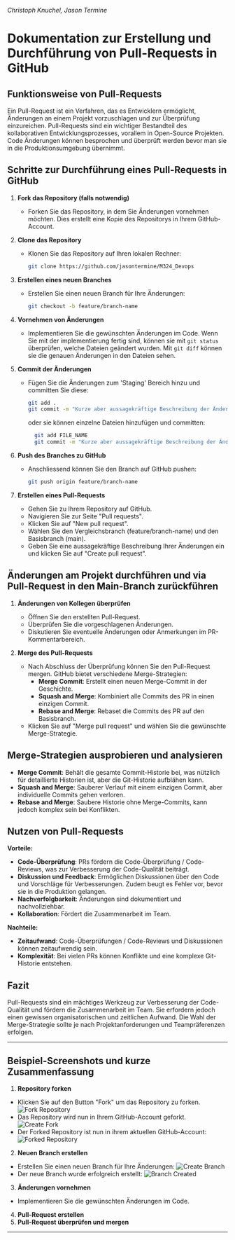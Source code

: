 _Christoph Knuchel, Jason Termine_
# Dokumentation zur Erstellung und Durchführung von Pull-Requests in GitHub

## Funktionsweise von Pull-Requests

Ein Pull-Request ist ein Verfahren, das es Entwicklern ermöglicht, Änderungen an einem Projekt vorzuschlagen und zur Überprüfung einzureichen. Pull-Requests sind ein wichtiger Bestandteil des kollaborativen Entwicklungsprozesses, vorallem in Open-Source Projekten. Code Änderungen können besprochen und überprüft werden bevor man sie in die Produktionsumgebung übernimmt.

## Schritte zur Durchführung eines Pull-Requests in GitHub

1. **Fork das Repository (falls notwendig)**
    - Forken Sie das Repository, in dem Sie Änderungen vornehmen möchten. Dies erstellt eine Kopie des Repositorys in Ihrem GitHub-Account.

2. **Clone das Repository**
    - Klonen Sie das Repository auf Ihren lokalen Rechner:
      ```bash
      git clone https://github.com/jasontermine/M324_Devops
      ```

3. **Erstellen eines neuen Branches**
    - Erstellen Sie einen neuen Branch für Ihre Änderungen:
      ```bash
      git checkout -b feature/branch-name
      ```

4. **Vornehmen von Änderungen**
    - Implementieren Sie die gewünschten Änderungen im Code. Wenn Sie mit der implementierung fertig sind, können sie mit `git status` überprüfen, welche Dateien geändert wurden. Mit `git diff` können sie die genauen Änderungen in den Dateien sehen.

5. **Commit der Änderungen**
    - Fügen Sie die Änderungen zum 'Staging' Bereich hinzu und committen Sie diese:
      ```bash
      git add .
      git commit -m "Kurze aber aussagekräftige Beschreibung der Änderungen"
      ```
      oder sie können einzelne Dateien hinzufügen und committen:
      ```bash
        git add FILE_NAME
        git commit -m "Kurze aber aussagekräftige Beschreibung der Änderungen"
      ```

6. **Push des Branches zu GitHub**
    - Anschliessend können Sie den Branch auf GitHub pushen:
      ```bash
      git push origin feature/branch-name
      ```

7. **Erstellen eines Pull-Requests**
    - Gehen Sie zu Ihrem Repository auf GitHub.
    - Navigieren Sie zur Seite "Pull requests".
    - Klicken Sie auf "New pull request".
    - Wählen Sie den Vergleichsbranch (feature/branch-name) und den Basisbranch (main).
    - Geben Sie eine aussagekräftige Beschreibung Ihrer Änderungen ein und klicken Sie auf "Create pull request".

## Änderungen am Projekt durchführen und via Pull-Request in den Main-Branch zurückführen

1. **Änderungen von Kollegen überprüfen**
    - Öffnen Sie den erstellten Pull-Request.
    - Überprüfen Sie die vorgeschlagenen Änderungen.
    - Diskutieren Sie eventuelle Änderungen oder Anmerkungen im PR-Kommentarbereich.

2. **Merge des Pull-Requests**
    - Nach Abschluss der Überprüfung können Sie den Pull-Request mergen. GitHub bietet verschiedene Merge-Strategien:
      - **Merge Commit**: Erstellt einen neuen Merge-Commit in der Geschichte.
      - **Squash and Merge**: Kombiniert alle Commits des PR in einen einzigen Commit.
      - **Rebase and Merge**: Rebaset die Commits des PR auf den Basisbranch.
    - Klicken Sie auf "Merge pull request" und wählen Sie die gewünschte Merge-Strategie.

## Merge-Strategien ausprobieren und analysieren

- **Merge Commit**: Behält die gesamte Commit-Historie bei, was nützlich für detaillierte Historien ist, aber die Git-Historie aufblähen kann.
- **Squash and Merge**: Sauberer Verlauf mit einem einzigen Commit, aber individuelle Commits gehen verloren.
- **Rebase and Merge**: Saubere Historie ohne Merge-Commits, kann jedoch komplex sein bei Konflikten.

## Nutzen von Pull-Requests

**Vorteile:**
- **Code-Überprüfung**: PRs fördern die Code-Überprüfung / Code-Reviews, was zur Verbesserung der Code-Qualität beiträgt.
- **Diskussion und Feedback**: Ermöglichen Diskussionen über den Code und Vorschläge für Verbesserungen. Zudem beugt es Fehler vor, bevor sie in die Produktion gelangen.
- **Nachverfolgbarkeit**: Änderungen sind dokumentiert und nachvollziehbar.
- **Kollaboration**: Fördert die Zusammenarbeit im Team.

**Nachteile:**
- **Zeitaufwand**: Code-Überprüfungen / Code-Reviews und Diskussionen können zeitaufwendig sein.
- **Komplexität**: Bei vielen PRs können Konflikte und eine komplexe Git-Historie entstehen.

## Fazit

Pull-Requests sind ein mächtiges Werkzeug zur Verbesserung der Code-Qualität und fördern die Zusammenarbeit im Team. Sie erfordern jedoch einen gewissen organisatorischen und zeitlichen Aufwand. Die Wahl der Merge-Strategie sollte je nach Projektanforderungen und Teampräferenzen erfolgen.

---

## Beispiel-Screenshots und kurze Zusammenfassung

1. **Repository forken**
- Klicken Sie auf den Button "Fork" um das Repository zu forken. 
![Fork Repository](./resources/fork.png)
- Das Repository wird nun in Ihrem GitHub-Account geforkt.
![Create Fork](./resources/create_fork.png)
- Der Forked Repository ist nun in ihrem aktuellen GitHub-Account:
![Forked Repository](./resources/fork_proof.png)
2. **Neuen Branch erstellen**
- Erstellen Sie einen neuen Branch für Ihre Änderungen:
![Create Branch](./resources/branch_example.png)
- Der neue Branch wurde erfolgreich erstellt:
![Branch Created](./resources/branch_proof.png)
3. **Änderungen vornehmen**
- Implementieren Sie die gewünschten Änderungen im Code.
4. **Pull-Request erstellen**
5. **Pull-Request überprüfen und mergen**

---
